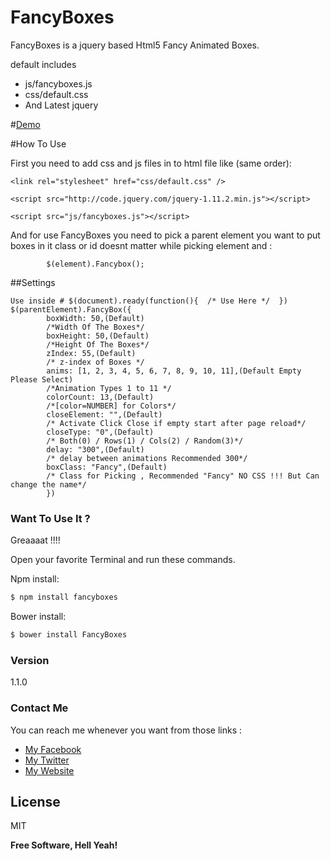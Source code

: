 # FancyBoxes

FancyBoxes is a jquery based Html5 Fancy Animated Boxes.

default includes
  - js/fancyboxes.js
  - css/default.css
  - And Latest jquery 

#[Demo](http://www.u-code.net/Fancybox)


#How To Use

First you need to add css and js files in to html file like (same order):

	<link rel="stylesheet" href="css/default.css" />

	<script src="http://code.jquery.com/jquery-1.11.2.min.js"></script>

	<script src="js/fancyboxes.js"></script> 

And for use  FancyBoxes you need to pick a parent element you want to put boxes in it class or id doesnt matter while picking element and : 

            $(element).Fancybox();
##Settings

    Use inside # $(document).ready(function(){  /* Use Here */  })
    $(parentElement).FancyBox({
			boxWidth: 50,(Default) 
			/*Width Of The Boxes*/
			boxHeight: 50,(Default) 
			/*Height Of The Boxes*/
			zIndex: 55,(Default) 
			/* z-index of Boxes */
			anims: [1, 2, 3, 4, 5, 6, 7, 8, 9, 10, 11],(Default Empty Please Select) 
			/*Animation Types 1 to 11 */
			colorCount: 13,(Default) 
			/*[color=NUMBER] for Colors*/
			closeElement: "",(Default)
			/* Activate Click Close if empty start after page reload*/
			closeType: "0",(Default) 
			/* Both(0) / Rows(1) / Cols(2) / Random(3)*/
			delay: "300",(Default) 
			/* delay between animations Recommended 300*/
			boxClass: "Fancy",(Default) 
			/* Class for Picking , Recommended "Fancy" NO CSS !!! But Can change the name*/
			})

### Want To Use It ? 
Greaaaat !!!!

Open your favorite Terminal and run these commands.

Npm install:
```sh
$ npm install fancyboxes
```

Bower install:
```sh
$ bower install FancyBoxes
```

### Version
1.1.0


### Contact Me

You can reach me whenever you want from those links :

* [My Facebook](https://www.facebook.com/spIash07)
* [My Twitter](https://twitter.com/uur_oruc)
* [My Website](https://www.u-code.net)


License
----

MIT


**Free Software, Hell Yeah!**

